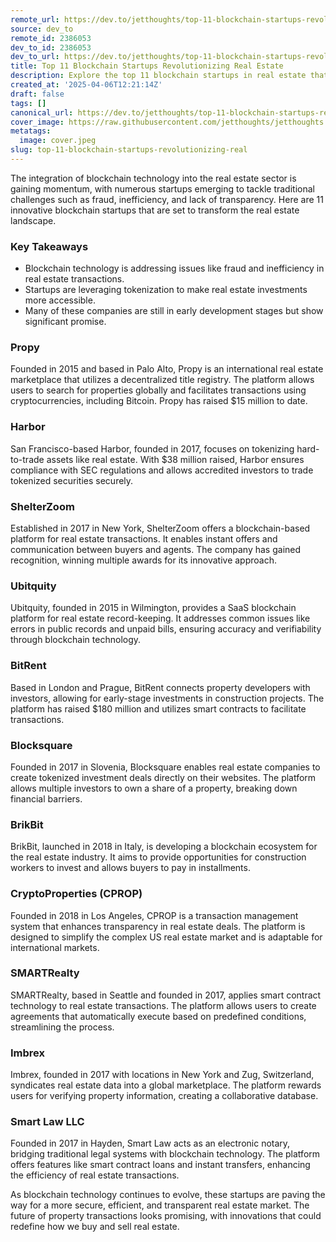```yaml
---
remote_url: https://dev.to/jetthoughts/top-11-blockchain-startups-revolutionizing-real-estate-2ol2
source: dev_to
remote_id: 2386053
dev_to_id: 2386053
dev_to_url: https://dev.to/jetthoughts/top-11-blockchain-startups-revolutionizing-real-estate-2ol2
title: Top 11 Blockchain Startups Revolutionizing Real Estate
description: Explore the top 11 blockchain startups in real estate that are transforming the industry with innovative solutions to enhance transparency, efficiency, and security in property transactions.
created_at: '2025-04-06T12:21:14Z'
draft: false
tags: []
canonical_url: https://dev.to/jetthoughts/top-11-blockchain-startups-revolutionizing-real-estate-2ol2
cover_image: https://raw.githubusercontent.com/jetthoughts/jetthoughts.github.io/master/content/blog/top-11-blockchain-startups-revolutionizing-real/cover.jpeg
metatags:
  image: cover.jpeg
slug: top-11-blockchain-startups-revolutionizing-real
---
```

The integration of blockchain technology into the real estate sector is gaining momentum, with numerous startups emerging to tackle traditional challenges such as fraud, inefficiency, and lack of transparency. Here are 11 innovative blockchain startups that are set to transform the real estate landscape.

### Key Takeaways

*   Blockchain technology is addressing issues like fraud and inefficiency in real estate transactions.
*   Startups are leveraging tokenization to make real estate investments more accessible.
*   Many of these companies are still in early development stages but show significant promise.

### Propy

Founded in 2015 and based in Palo Alto, Propy is an international real estate marketplace that utilizes a decentralized title registry. The platform allows users to search for properties globally and facilitates transactions using cryptocurrencies, including Bitcoin. Propy has raised $15 million to date.

### Harbor

San Francisco-based Harbor, founded in 2017, focuses on tokenizing hard-to-trade assets like real estate. With $38 million raised, Harbor ensures compliance with SEC regulations and allows accredited investors to trade tokenized securities securely.

### ShelterZoom

Established in 2017 in New York, ShelterZoom offers a blockchain-based platform for real estate transactions. It enables instant offers and communication between buyers and agents. The company has gained recognition, winning multiple awards for its innovative approach.

### Ubitquity

Ubitquity, founded in 2015 in Wilmington, provides a SaaS blockchain platform for real estate record-keeping. It addresses common issues like errors in public records and unpaid bills, ensuring accuracy and verifiability through blockchain technology.

### BitRent

Based in London and Prague, BitRent connects property developers with investors, allowing for early-stage investments in construction projects. The platform has raised $180 million and utilizes smart contracts to facilitate transactions.

### Blocksquare

Founded in 2017 in Slovenia, Blocksquare enables real estate companies to create tokenized investment deals directly on their websites. The platform allows multiple investors to own a share of a property, breaking down financial barriers.

### BrikBit

BrikBit, launched in 2018 in Italy, is developing a blockchain ecosystem for the real estate industry. It aims to provide opportunities for construction workers to invest and allows buyers to pay in installments.

### CryptoProperties (CPROP)

Founded in 2018 in Los Angeles, CPROP is a transaction management system that enhances transparency in real estate deals. The platform is designed to simplify the complex US real estate market and is adaptable for international markets.

### SMARTRealty

SMARTRealty, based in Seattle and founded in 2017, applies smart contract technology to real estate transactions. The platform allows users to create agreements that automatically execute based on predefined conditions, streamlining the process.

### Imbrex

Imbrex, founded in 2017 with locations in New York and Zug, Switzerland, syndicates real estate data into a global marketplace. The platform rewards users for verifying property information, creating a collaborative database.

### Smart Law LLC

Founded in 2017 in Hayden, Smart Law acts as an electronic notary, bridging traditional legal systems with blockchain technology. The platform offers features like smart contract loans and instant transfers, enhancing the efficiency of real estate transactions.

As blockchain technology continues to evolve, these startups are paving the way for a more secure, efficient, and transparent real estate market. The future of property transactions looks promising, with innovations that could redefine how we buy and sell real estate.
